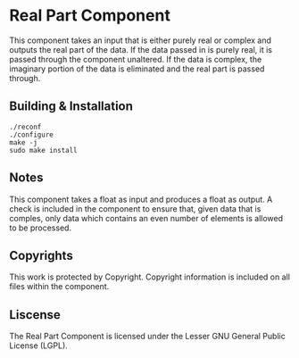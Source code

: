 # Real Part Component

This component takes an input that is either purely real or complex and outputs the real part of the data. If the data passed in is purely real, it is passed through the component unaltered. If the data is complex, the imaginary portion of the data is eliminated and the real part is passed through.

## Building & Installation
    ./reconf
    ./configure
    make -j
    sudo make install

## Notes

This component takes a float as input and produces a float as output. A check is included in the component to ensure that, given data that is comples, only data which contains an even number of elements is allowed to be processed.

## Copyrights

This work is protected by Copyright. Copyright information is included on all files within the component.

## Liscense

The Real Part Component is licensed under the Lesser GNU General Public License (LGPL).

